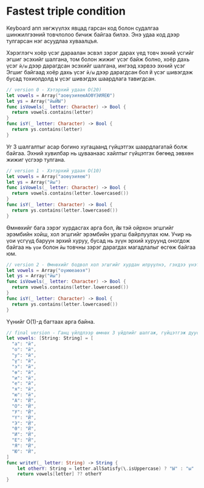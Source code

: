 # Fastest triple condition

Keyboard апп хөгжүүлэх явцад гарсан код болон судалгаа шинжилгээний товчлолоо бичиж байгаа билээ. Энэ удаа код дээр тулгарсан нэг асуудлаа хуваалцъя. 

Хэрэглэгч хоёр үсэг дараалан эсвэл зэрэг дарах үед товч эхний үсгийг эгшиг эсэхийг шалгана, том болон жижиг үсэг байж болно, хоёр дахь үсэг `й/ы` дээр дарагдсан эсэхийг шалгана, ингээд хэрвээ эхний үсэг Эгшиг байгаад хоёр дахь үсэг `й/ы` дээр дарагдсан бол `Й` үсэг шивэгдэж бусад тохиолдолд `Ы` үсэг шивэгдэх шаардлага тавигдсан. 

```swift
// version 0 - Хэтэрхий удаан O(20) 
let vowels = Array("аоөүэияеюАОӨҮЭИЯЕЮ")
let ys = Array("йыЙЫ")
func isVowels(_ letter: Character) -> Bool {
  return vowels.contains(letter)
}
func isY(_ letter: Character) -> Bool {
  return ys.contains(letter)
}
```

Уг 3 шалгалтыг асар богино хугацаанд гүйцэтгэх шаардлагатай болж байгаа. Эхний хувилбар нь цуваанаас хайлтыг гүйцэтгэх бөгөөд зөвхөн жижиг үсгээр тулгана. 

```swift
// version 1 - Хэтэрхий удаан O(10)
let vowels = Array("аоөүэияею")
let ys = Array("йы")
func isVowels(_ letter: Character) -> Bool {
  return vowels.contains(letter.lowercased())
}
func isY(_ letter: Character) -> Bool {
  return ys.contains(letter.lowercased())
}
```

Өмнөхийг бага зэрэг хурдасгах арга бол, `ЙЫ` тэй ойрхон эгшгийг эрэмбийн хойш, хол эгшгийг эрэмбийн урагш байрлуулах юм. Учир нь үои үсгүүд баруун эрхий хуруу, бусад нь зүүн эрхий хуруунд оногдож байгаа нь `үои` болон `йы` товчны зэрэг дарагдах магадлалыг өсгөж байгаа юм. 

```swift
// version 2 - Өмнөхийг бодвол хол эгшгийг хурдан илрүүлнэ, гэхдээ үнэтэй шийдэл O(10)
let vowels = Array("оүиюеаөэя")
let ys = Array("йы")
func isVowels(_ letter: Character) -> Bool {
  return vowels.contains(letter.lowercased())
}
func isY(_ letter: Character) -> Bool {
  return ys.contains(letter.lowercased())
}
```

Үүнийг O(1)-д багтаах арга байна. 

```swift
// final version - Ганц үйлдлээр өмнөх 3 үйдлийг шалгаж, гүйцэтгэж дуусгана O(1)
let vowels: [String: String] = [
  "а": "й",
  "о": "й",
  "у": "й",
  "ү": "й",
  "э": "й",
  "ө": "й",
  "и": "й",
  "е": "й",
  "я": "й",
  "ю": "й",
  "А": "Й",
  "О": "Й",
  "У": "Й",
  "Ү": "Й",
  "Э": "Й",
  "Ө": "Й",
  "И": "Й",
  "Е": "Й",
  "Я": "Й",
  "Ю": "Й",
]
func writeY(_ letter: String) -> String {
    let otherY: String = letter.allSatisfy(\.isUppercase) ? "Ы" : "ы"
    return vowels[letter] ?? otherY
}
```

